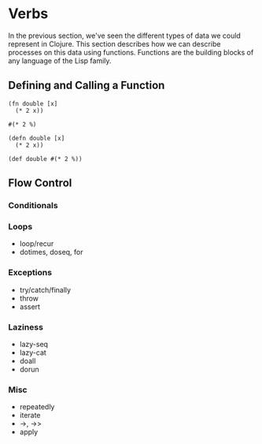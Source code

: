 # Verbs

In the previous section, we've seen the different types of data we could represent in Clojure. This section describes how we can describe processes on this data using functions. Functions are the building blocks of any language of the Lisp family.

## Defining and Calling a Function

```
(fn double [x]
  (* 2 x))

#(* 2 %)

(defn double [x]
  (* 2 x))

(def double #(* 2 %))
```

## Flow Control

### Conditionals

### Loops

* loop/recur
* dotimes, doseq, for

### Exceptions

* try/catch/finally
* throw
* assert

### Laziness

* lazy-seq
* lazy-cat
* doall
* dorun

### Misc

* repeatedly
* iterate
* ->, ->>
* apply
